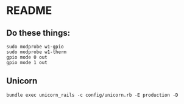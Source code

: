 # README

## Do these things:


    sudo modprobe w1-gpio
    sudo modprobe w1-therm
    gpio mode 0 out
    gpio mode 1 out

## Unicorn

    bundle exec unicorn_rails -c config/unicorn.rb -E production -D